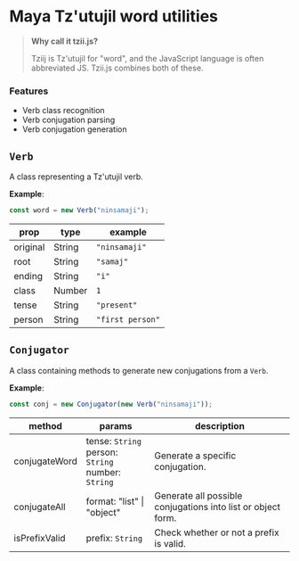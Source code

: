 # Maya Tz'utujil word utilities

> **Why call it tzii.js?**
> 
> Tziij is Tz'utujil for "word", and the JavaScript language is often abbreviated JS. Tzii.js combines both of these.

### Features

- Verb class recognition
- Verb conjugation parsing
- Verb conjugation generation

## `Verb`

A class representing a Tz'utujil verb.

**Example**:
```js
const word = new Verb("ninsamaji");
```

| **prop** | **type** | **example**      |
|----------|----------|------------------|
| original | String   | `"ninsamaji"`    |
| root     | String   | `"samaj"`        |
| ending   | String   | `"i"`            |
| class    | Number   | `1`              |
| tense    | String   | `"present"`      |
| person   | String   | `"first person"` |

## `Conjugator`

A class containing methods to generate new conjugations from a `Verb`.

**Example**:
```js
const conj = new Conjugator(new Verb("ninsamaji"));
```

| **method**    | **params**                                              | **description**                                              |
|---------------|---------------------------------------------------------|--------------------------------------------------------------|
| conjugateWord | tense: `String`<br>person: `String`<br>number: `String` | Generate a specific conjugation.                             |
| conjugateAll  | format: "list" \| "object"                              | Generate all possible conjugations into list or object form. |
| isPrefixValid | prefix: `String`                                        | Check whether or not a prefix is valid.                      |